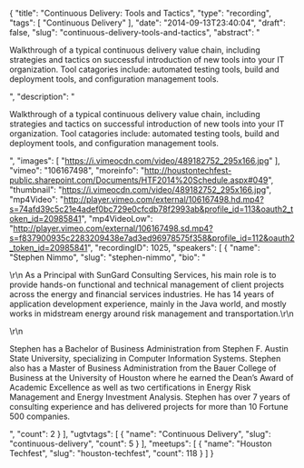 {
  "title": "Continuous Delivery: Tools and Tactics",
  "type": "recording",
  "tags": [
    "Continuous Delivery"
  ],
  "date": "2014-09-13T23:40:04",
  "draft": false,
  "slug": "continuous-delivery-tools-and-tactics",
  "abstract": "<p>Walkthrough of a typical continuous delivery value chain, including strategies and tactics on successful introduction of new tools into your IT organization. Tool catagories include: automated testing tools, build and deployment tools, and configuration management tools.</p>",
  "description": "<p>Walkthrough of a typical continuous delivery value chain, including strategies and tactics on successful introduction of new tools into your IT organization. Tool catagories include: automated testing tools, build and deployment tools, and configuration management tools.</p>",
  "images": [
    "https://i.vimeocdn.com/video/489182752_295x166.jpg"
  ],
  "vimeo": "106167498",
  "moreinfo": "http://houstontechfest-public.sharepoint.com/Documents/HTF2014%20Schedule.aspx#049",
  "thumbnail": "https://i.vimeocdn.com/video/489182752_295x166.jpg",
  "mp4Video": "http://player.vimeo.com/external/106167498.hd.mp4?s=74afd39c5c21e4adef0bc729e0cfcdb78f2993ab&profile_id=113&oauth2_token_id=20985841",
  "mp4VideoLow": "http://player.vimeo.com/external/106167498.sd.mp4?s=f837900935c2283209438e7ad3ed96978575f358&profile_id=112&oauth2_token_id=20985841",
  "recordingID": 1025,
  "speakers": [
    {
      "name": "Stephen Nimmo",
      "slug": "stephen-nimmo",
      "bio": "<p>\r\n    As a Principal with SunGard Consulting Services, his main role is to provide hands-on functional and technical management of client projects across the energy and financial services industries. He has 14 years of application development experience, mainly in the Java world, and mostly works in midstream energy around risk management and transportation.\r\n</p>\r\n<p>Stephen has a Bachelor of Business Administration from Stephen F. Austin State University, specializing in Computer Information Systems. Stephen also has a Master of Business Administration from the Bauer College of Business at the University of Houston where he earned the Dean’s Award of Academic Excellence as well as two certifications in Energy Risk Management and Energy Investment Analysis. Stephen has over 7 years of consulting experience and has delivered projects for more than 10 Fortune 500 companies.</p>",
      "count": 2
    }
  ],
  "ugtvtags": [
    {
      "name": "Continuous Delivery",
      "slug": "continuous-delivery",
      "count": 5
    }
  ],
  "meetups": [
    {
      "name": "Houston Techfest",
      "slug": "houston-techfest",
      "count": 118
    }
  ]
}